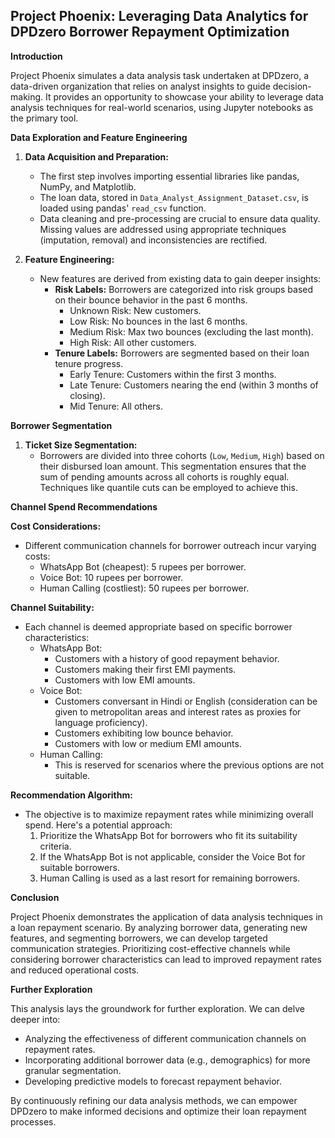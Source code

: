## Project Phoenix: Leveraging Data Analytics for DPDzero Borrower Repayment Optimization

**Introduction**

Project Phoenix simulates a data analysis task undertaken at DPDzero, a data-driven organization that relies on analyst insights to guide decision-making. It provides an opportunity to showcase your ability to leverage data analysis techniques for real-world scenarios, using Jupyter notebooks as the primary tool.

**Data Exploration and Feature Engineering**

1. **Data Acquisition and Preparation:**
   - The first step involves importing essential libraries like pandas, NumPy, and Matplotlib.
   - The loan data, stored in `Data_Analyst_Assignment_Dataset.csv`, is loaded using pandas' `read_csv` function.
   - Data cleaning and pre-processing are crucial to ensure data quality. Missing values are addressed using appropriate techniques (imputation, removal) and inconsistencies are rectified.

2. **Feature Engineering:**
   - New features are derived from existing data to gain deeper insights:
     - **Risk Labels:** Borrowers are categorized into risk groups based on their bounce behavior in the past 6 months.
       - Unknown Risk: New customers.
       - Low Risk: No bounces in the last 6 months.
       - Medium Risk: Max two bounces (excluding the last month).
       - High Risk: All other customers.
     - **Tenure Labels:** Borrowers are segmented based on their loan tenure progress.
       - Early Tenure: Customers within the first 3 months.
       - Late Tenure: Customers nearing the end (within 3 months of closing).
       - Mid Tenure: All others.

**Borrower Segmentation**

1. **Ticket Size Segmentation:**
   - Borrowers are divided into three cohorts (`Low`, `Medium`, `High`) based on their disbursed loan amount. This segmentation ensures that the sum of pending amounts across all cohorts is roughly equal. Techniques like quantile cuts can be employed to achieve this.

**Channel Spend Recommendations**

**Cost Considerations:**

- Different communication channels for borrower outreach incur varying costs:
   - WhatsApp Bot (cheapest): 5 rupees per borrower.
   - Voice Bot: 10 rupees per borrower.
   - Human Calling (costliest): 50 rupees per borrower.

**Channel Suitability:**

- Each channel is deemed appropriate based on specific borrower characteristics:
   - WhatsApp Bot:
     - Customers with a history of good repayment behavior.
     - Customers making their first EMI payments.
     - Customers with low EMI amounts.
   - Voice Bot:
     - Customers conversant in Hindi or English (consideration can be given to metropolitan areas and interest rates as proxies for language proficiency).
     - Customers exhibiting low bounce behavior.
     - Customers with low or medium EMI amounts.
   - Human Calling:
     - This is reserved for scenarios where the previous options are not suitable.

**Recommendation Algorithm:**

- The objective is to maximize repayment rates while minimizing overall spend. Here's a potential approach:
   1. Prioritize the WhatsApp Bot for borrowers who fit its suitability criteria.
   2. If the WhatsApp Bot is not applicable, consider the Voice Bot for suitable borrowers.
   3. Human Calling is used as a last resort for remaining borrowers.

**Conclusion**

Project Phoenix demonstrates the application of data analysis techniques in a loan repayment scenario. By analyzing borrower data, generating new features, and segmenting borrowers, we can develop targeted communication strategies. Prioritizing cost-effective channels while considering borrower characteristics can lead to improved repayment rates and reduced operational costs.

**Further Exploration**

This analysis lays the groundwork for further exploration. We can delve deeper into:

- Analyzing the effectiveness of different communication channels on repayment rates.
- Incorporating additional borrower data (e.g., demographics) for more granular segmentation.
- Developing predictive models to forecast repayment behavior.

By continuously refining our data analysis methods, we can empower DPDzero to make informed decisions and optimize their loan repayment processes.
